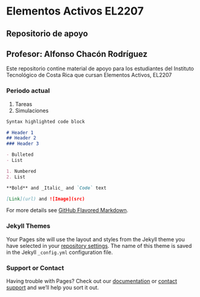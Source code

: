 # Elementos Activos EL2207
## Repositorio de apoyo
## Profesor: Alfonso Chacón Rodríguez

Este repositorio contine material de apoyo para los estudiantes del Instituto Tecnológico de Costa Rica que cursan Elementos Activos, EL2207

### Periodo actual
1. Tareas
2. Simulaciones


```markdown
Syntax highlighted code block

# Header 1
## Header 2
### Header 3

- Bulleted
- List

1. Numbered
2. List

**Bold** and _Italic_ and `Code` text

[Link](url) and ![Image](src)
```

For more details see [GitHub Flavored Markdown](https://guides.github.com/features/mastering-markdown/).

### Jekyll Themes

Your Pages site will use the layout and styles from the Jekyll theme you have selected in your [repository settings](https://github.com/alfonso-chacon-rodriguez/elementos-activos-el2207/settings). The name of this theme is saved in the Jekyll `_config.yml` configuration file.

### Support or Contact

Having trouble with Pages? Check out our [documentation](https://docs.github.com/categories/github-pages-basics/) or [contact support](https://github.com/contact) and we’ll help you sort it out.
